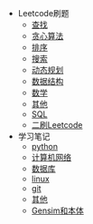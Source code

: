 <!-- GFM-TOC -->
* Leetcode刷题
	* [查找](https://github.com/xieyiyu/Notebook/blob/master/notes/leetcode/查找.md)
	* [贪心算法](https://github.com/xieyiyu/Notebook/blob/master/notes/leetcode/贪心算法.md)
	* [排序](https://github.com/xieyiyu/Notebook/blob/master/notes/leetcode/排序.md)
	* [搜索](https://github.com/xieyiyu/Notebook/blob/master/notes/leetcode/搜索.md)
	* [动态规划](https://github.com/xieyiyu/Notebook/blob/master/notes/leetcode/动态规划.md)
	* [数据结构](https://github.com/xieyiyu/Notebook/blob/master/notes/leetcode/数据结构.md)
	* [数学](https://github.com/xieyiyu/Notebook/blob/master/notes/leetcode/数学.md)
	* [其他](https://github.com/xieyiyu/Notebook/blob/master/notes/leetcode/其他.md)
	* [SQL](https://github.com/xieyiyu/Notebook/blob/master/notes/leetcode/SQL.md)
	* [二刷Leetcode](https://github.com/xieyiyu/Notebook/blob/master/notes/leetcode/二刷Leetcode.md)
* 学习笔记
	* [python](https://github.com/xieyiyu/Notebook/blob/master/notes/学习笔记/python.md)
	* [计算机网络](https://github.com/xieyiyu/Notebook/blob/master/notes/学习笔记/计算机网络.md)
	* [数据库](https://github.com/xieyiyu/Notebook/blob/master/notes/学习笔记/数据库.md)
	* [linux](https://github.com/xieyiyu/Notebook/blob/master/notes/学习笔记/linux.md)
	* [git](https://github.com/xieyiyu/Notebook/blob/master/notes/学习笔记/git.md)
	* [其他](https://github.com/xieyiyu/Notebook/blob/master/notes/学习笔记/其他.md)
	* [Gensim和本体](https://github.com/xieyiyu/Notebook/blob/master/notes/学习笔记/gensim和本体.md)
<!-- GFM-TOC -->